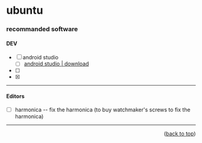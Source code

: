 <a name="topage"></a>

# ubuntu 

### recommanded software

#### DEV
* [ ] android studio
    * [ ] [android studio | download](https://developer.android.com/studio)
* [ ] 
* [x] 

-----

#### Editors
* [ ] harmonica -- fix the harmonica (to buy watchmaker's screws to fix the harmonica)

-----


<p align="right">(<a href="#topage">back to top</a>)</p>
<br/>
<br/>
